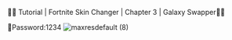 💠🔥 Tutorial | Fortnite Skin Changer | Chapter 3 | Galaxy Swapper💠🔥 
 
 🔢Password:1234
![maxresdefault (8)](https://user-images.githubusercontent.com/113033715/199278129-efcebe15-1d5d-4469-81c0-e60d0c198802.jpg)














